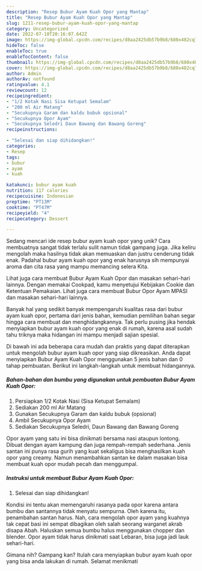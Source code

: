 ```yaml
---
description: "Resep Bubur Ayam Kuah Opor yang Mantap"
title: "Resep Bubur Ayam Kuah Opor yang Mantap"
slug: 1211-resep-bubur-ayam-kuah-opor-yang-mantap
category: Uncategorized
date: 2022-07-10T20:16:07.642Z
image: https://img-global.cpcdn.com/recipes/d8aa2425db57b9b8/680x482cq70/bubur-ayam-kuah-opor-foto-resep-utama.jpg
hideToc: false
enableToc: true
enableTocContent: false
thumbnail: https://img-global.cpcdn.com/recipes/d8aa2425db57b9b8/680x482cq70/bubur-ayam-kuah-opor-foto-resep-utama.jpg
cover: https://img-global.cpcdn.com/recipes/d8aa2425db57b9b8/680x482cq70/bubur-ayam-kuah-opor-foto-resep-utama.jpg
author: Admin
authorAv: notfound
ratingvalue: 4.1
reviewcount: 12
recipeingredient:
- "1/2 Kotak Nasi Sisa Ketupat Semalam"
- "200 ml Air Matang"
- "Secukupnya Garam dan kaldu bubuk opsional"
- "Secukupnya Opor Ayam"
- "Secukupnya Seledri Daun Bawang dan Bawang Goreng"
recipeinstructions:

- "Selesai dan siap dihidangkan!"
categories:
- Resep
tags:
- bubur
- ayam
- kuah

katakunci: bubur ayam kuah 
nutrition: 117 calories
recipecuisine: Indonesian
preptime: "PT13M"
cooktime: "PT47M"
recipeyield: "4"
recipecategory: Dessert

---
```





Sedang mencari ide resep bubur ayam kuah opor yang unik? Cara membuatnya sangat tidak terlalu sulit namun tidak gampang juga. Jika keliru mengolah maka hasilnya tidak akan memuaskan dan justru cenderung tidak enak. Padahal bubur ayam kuah opor yang enak harusnya sih mempunyai aroma dan cita rasa yang mampu memancing selera Kita.





Lihat juga cara membuat Bubur Ayam Kuah Opor dan masakan sehari-hari lainnya. Dengan memakai Cookpad, kamu menyetujui Kebijakan Cookie dan Ketentuan Pemakaian. Lihat juga cara membuat Bubur Opor Ayam MPASI dan masakan sehari-hari lainnya.

Banyak hal yang sedikit banyak mempengaruhi kualitas rasa dari bubur ayam kuah opor, pertama dari jenis bahan, kemudian pemilihan bahan segar hingga cara membuat dan menghidangkannya. Tak perlu pusing jika hendak menyiapkan bubur ayam kuah opor yang enak di rumah, karena asal sudah tahu triknya maka hidangan ini mampu menjadi sajian spesial.






Di bawah ini ada beberapa cara mudah dan praktis yang dapat diterapkan untuk mengolah bubur ayam kuah opor yang siap dikreasikan. Anda dapat menyiapkan Bubur Ayam Kuah Opor menggunakan 5 jenis bahan dan 0 tahap pembuatan. Berikut ini langkah-langkah untuk membuat hidangannya.

<!--inarticleads1-->

##### Bahan-bahan dan bumbu yang digunakan untuk pembuatan Bubur Ayam Kuah Opor:

1. Persiapkan 1/2 Kotak Nasi (Sisa Ketupat Semalam)
1. Sediakan 200 ml Air Matang
1. Gunakan Secukupnya Garam dan kaldu bubuk (opsional)
1. Ambil Secukupnya Opor Ayam
1. Sediakan Secukupnya Seledri, Daun Bawang dan Bawang Goreng


Opor ayam yang satu ini bisa dinikmati bersama nasi ataupun lontong. Dibuat dengan ayam kampung dan juga rempah-rempah sederhana. Jenis santan ini punya rasa gurih yang kuat sekaligus bisa menghasilkan kuah opor yang creamy. Namun menambahkan santan ke dalam masakan bisa membuat kuah opor mudah pecah dan menggumpal. 

<!--inarticleads2-->

##### Instruksi untuk membuat Bubur Ayam Kuah Opor:


1. Selesai dan siap dihidangkan!

Kondisi ini tentu akan memengaruhi rasanya pada opor karena antara bumbu dan santannya tidak menyatu sempurna. Oleh karena itu, penambahan santan harus. Nah, cara mengolah opor ayam yang kuahnya tak cepat basi ini sempat dibagikan oleh salah seorang warganet akrab disapa Abah. Haluskan semua bumbu halus menggunakan chopper dan blender. Opor ayam tidak harus dinikmati saat Lebaran, bisa juga jadi lauk sehari-hari. 

Gimana nih? Gampang kan? Itulah cara menyiapkan bubur ayam kuah opor yang bisa anda lakukan di rumah. Selamat menikmati
